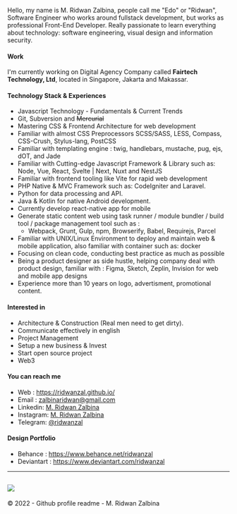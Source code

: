 Hello, my name is M. Ridwan Zalbina, people call me "Edo" or "Ridwan", Software Engineer who works around fullstack development, but works as professional Front-End Developer. Really passionate to learn everything about technology: software engineering, visual design and information security.

#### Work

I'm currently working on Digital Agency Company called **Fairtech Technology, Ltd**, located in Singapore, Jakarta and Makassar.

#### Technology Stack  & Experiences 

- Javascript Technology  - Fundamentals & Current Trends
- Git, Subversion and ~~Mercurial~~
- Mastering CSS & Frontend Architecture for web development
- Familiar with almost CSS Preprocessors SCSS/SASS, LESS, Compass, CSS-Crush, Stylus-lang, PostCSS
- Familiar with templating engine : twig, handlebars, mustache, pug, ejs, dOT, and Jade
- Familiar with Cutting-edge Javascript Framework & Library such as: Node, Vue, React, Svelte | Next, Nuxt and NestJS
- Familiar with frontend tooling like Vite for rapid web development
- PHP Native & MVC Framework such as: CodeIgniter and Laravel.
- Python for data processing and API.
- Java & Kotlin for native Android development.
- Currently develop react-native app for mobile
- Generate static content web using task runner / module bundler / build tool / package management tool such as :
  - Webpack, Grunt, Gulp, npm, Browserify, Babel, Requirejs, Parcel
- Familiar with UNIX/Linux Environment to deploy and maintain web & mobile application, also familiar with container such as: docker
- Focusing on clean code, conducting best practice as much as possible
- Being a product designer as side hustle, helping company deal with product design, familiar with : Figma, Sketch, Zeplin, Invision for web and mobile app designs
- Experience more than 10 years on logo, advertisment, promotional content. 

#### Interested in

- Architecture & Construction (Real men need to get dirty). 
- Communicate effectively in english
- Project Management
- Setup a new business & Invest
- Start open source project
- Web3

#### You can reach me

- Web : https://ridwanzal.github.io/
- Email :  [zalbinaridwan@gmail.com](mailto:zalbinaridwan@gmail.com)
- Linkedin: [M. Ridwan Zalbina](https://www.linkedin.com/in/mridwanzalbina/)
- Instagram: [M. Ridwan Zalbina](https://www.instagram.com/ridwanzal/)
- Telegram: [@ridwanzal](https://t.me/ridwanzal)

#### Design Portfolio
- Behance : https://www.behance.net/ridwanzal
- Deviantart : https://www.deviantart.com/ridwanzal

------
![](https://komarev.com/ghpvc/?username=ridwanzal&color=blueviolet)
------

&copy; 2022 - Github profile readme - M. Ridwan Zalbina
